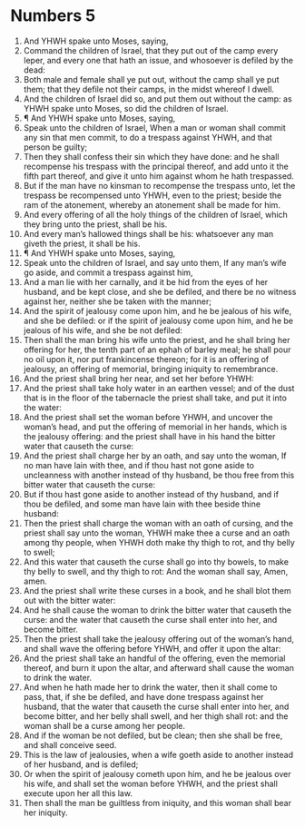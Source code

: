 ﻿# Numbers 5
1. And YHWH spake unto Moses, saying, 
2. Command the children of Israel, that they put out of the camp every leper, and every one that hath an issue, and whosoever is defiled by the dead: 
3. Both male and female shall ye put out, without the camp shall ye put them; that they defile not their camps, in the midst whereof I dwell. 
4. And the children of Israel did so, and put them out without the camp: as YHWH spake unto Moses, so did the children of Israel. 
5. ¶ And YHWH spake unto Moses, saying, 
6. Speak unto the children of Israel, When a man or woman shall commit any sin that men commit, to do a trespass against YHWH, and that person be guilty; 
7. Then they shall confess their sin which they have done: and he shall recompense his trespass with the principal thereof, and add unto it the fifth part thereof, and give it unto him against whom he hath trespassed. 
8. But if the man have no kinsman to recompense the trespass unto, let the trespass be recompensed unto YHWH, even to the priest; beside the ram of the atonement, whereby an atonement shall be made for him. 
9. And every offering of all the holy things of the children of Israel, which they bring unto the priest, shall be his. 
10. And every man’s hallowed things shall be his: whatsoever any man giveth the priest, it shall be his. 
11. ¶ And YHWH spake unto Moses, saying, 
12. Speak unto the children of Israel, and say unto them, If any man’s wife go aside, and commit a trespass against him, 
13. And a man lie with her carnally, and it be hid from the eyes of her husband, and be kept close, and she be defiled, and there be no witness against her, neither she be taken with the manner; 
14. And the spirit of jealousy come upon him, and he be jealous of his wife, and she be defiled: or if the spirit of jealousy come upon him, and he be jealous of his wife, and she be not defiled: 
15. Then shall the man bring his wife unto the priest, and he shall bring her offering for her, the tenth part of an ephah of barley meal; he shall pour no oil upon it, nor put frankincense thereon; for it is an offering of jealousy, an offering of memorial, bringing iniquity to remembrance. 
16. And the priest shall bring her near, and set her before YHWH: 
17. And the priest shall take holy water in an earthen vessel; and of the dust that is in the floor of the tabernacle the priest shall take, and put it into the water: 
18. And the priest shall set the woman before YHWH, and uncover the woman’s head, and put the offering of memorial in her hands, which is the jealousy offering: and the priest shall have in his hand the bitter water that causeth the curse: 
19. And the priest shall charge her by an oath, and say unto the woman, If no man have lain with thee, and if thou hast not gone aside to uncleanness with another instead of thy husband, be thou free from this bitter water that causeth the curse: 
20. But if thou hast gone aside to another instead of thy husband, and if thou be defiled, and some man have lain with thee beside thine husband: 
21. Then the priest shall charge the woman with an oath of cursing, and the priest shall say unto the woman, YHWH make thee a curse and an oath among thy people, when YHWH doth make thy thigh to rot, and thy belly to swell; 
22. And this water that causeth the curse shall go into thy bowels, to make thy belly to swell, and thy thigh to rot: And the woman shall say, Amen, amen. 
23. And the priest shall write these curses in a book, and he shall blot them out with the bitter water: 
24. And he shall cause the woman to drink the bitter water that causeth the curse: and the water that causeth the curse shall enter into her, and become bitter. 
25. Then the priest shall take the jealousy offering out of the woman’s hand, and shall wave the offering before YHWH, and offer it upon the altar: 
26. And the priest shall take an handful of the offering, even the memorial thereof, and burn it upon the altar, and afterward shall cause the woman to drink the water. 
27. And when he hath made her to drink the water, then it shall come to pass, that, if she be defiled, and have done trespass against her husband, that the water that causeth the curse shall enter into her, and become bitter, and her belly shall swell, and her thigh shall rot: and the woman shall be a curse among her people. 
28. And if the woman be not defiled, but be clean; then she shall be free, and shall conceive seed. 
29. This is the law of jealousies, when a wife goeth aside to another instead of her husband, and is defiled; 
30. Or when the spirit of jealousy cometh upon him, and he be jealous over his wife, and shall set the woman before YHWH, and the priest shall execute upon her all this law. 
31. Then shall the man be guiltless from iniquity, and this woman shall bear her iniquity. 
